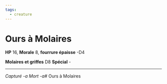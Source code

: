 ```yaml
---
tags:
  - creature
---
```

# Ours à Molaires
**HP** 16, **Morale** 8, **fourrure épaisse** -D4

**Molaires et griffes** D8
**Spécial** -

---
*Capturé -a*
*Mort -a*# Ours à Molaires

